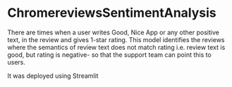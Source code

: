 # ChromereviewsSentimentAnalysis

There are times when a user writes Good, Nice App or any other positive text, in the review and gives 1-star rating. 
This model identifies the reviews where the semantics of review text does not match rating i.e. review text is good, but rating is negative- so that the support team can point this to users. 

It was deployed using Streamlit
